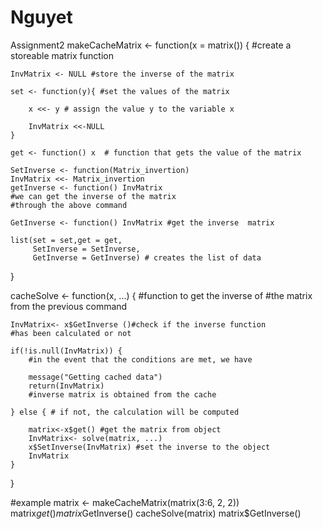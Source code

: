 # Nguyet
Assignment2
makeCacheMatrix <- function(x = matrix()) { #create a storeable matrix function
    
    InvMatrix <- NULL #store the inverse of the matrix
    
    set <- function(y){ #set the values of the matrix
        
        x <<- y # assign the value y to the variable x
        
        InvMatrix <<-NULL
    }
    
    get <- function() x  # function that gets the value of the matrix 
    
    SetInverse <- function(Matrix_invertion)
    InvMatrix <<- Matrix_invertion
    getInverse <- function() InvMatrix
    #we can get the inverse of the matrix 
    #through the above command

    GetInverse <- function() InvMatrix #get the inverse  matrix
    
    list(set = set,get = get,
         SetInverse = SetInverse,
         GetInverse = GetInverse) # creates the list of data
}

cacheSolve <- function(x, ...) { #function to get the inverse of
    #the matrix from the previous command
    
    InvMatrix<- x$GetInverse ()#check if the inverse function
    #has been calculated or not
    
    if(!is.null(InvMatrix)) { 
        #in the event that the conditions are met, we have
        
        message("Getting cached data")
        return(InvMatrix) 
        #inverse matrix is obtained from the cache
        
    } else { # if not, the calculation will be computed
        
        matrix<-x$get() #get the matrix from object
        InvMatrix<- solve(matrix, ...)
        x$SetInverse(InvMatrix) #set the inverse to the object
        InvMatrix
    }
}

#example
matrix <- makeCacheMatrix(matrix(3:6, 2, 2))
matrix$get()
matrix$GetInverse()
cacheSolve(matrix)
matrix$GetInverse()

